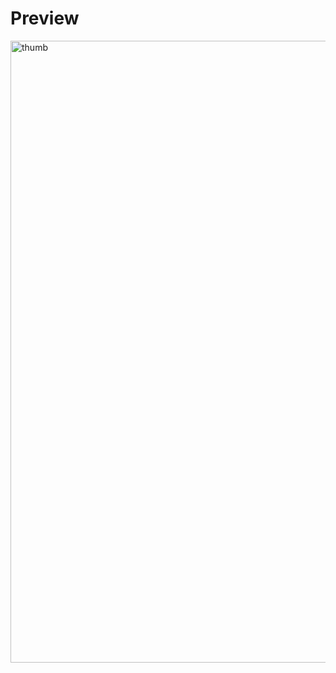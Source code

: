 # Preview
<img width="995" alt="thumb" src="https://github.com/winden-add-ons/winden-migration/assets/1234350/24417e4a-3c1b-4299-9a22-c0acb25152e9">
